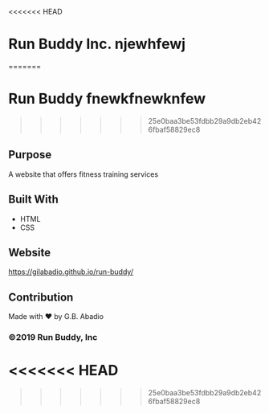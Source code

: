 <<<<<<< HEAD
# Run Buddy Inc. njewhfewj

=======
# Run Buddy fnewkfnewknfew
>>>>>>> 25e0baa3be53fdbb29a9db2eb426fbaf58829ec8

## Purpose
A website that offers fitness training services

## Built With
* HTML
* CSS

## Website
https://gilabadio.github.io/run-buddy/

## Contribution
Made with ❤️ by G.B. Abadio

### ©️2019 Run Buddy, Inc
<<<<<<< HEAD
=======

>>>>>>> 25e0baa3be53fdbb29a9db2eb426fbaf58829ec8
